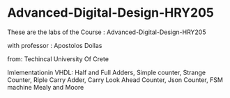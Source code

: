 # Advanced-Digital-Design-HRY205
These are the labs of the Course : Advanced-Digital-Design-HRY205

with professor : Apostolos Dollas

from: Techincal University Of Crete

Imlementationin VHDL: Half and Full Adders, Simple counter, Strange Counter, Riple Carry Adder, Carry Look Ahead Counter, Json Counter, FSM machine Mealy and Moore
